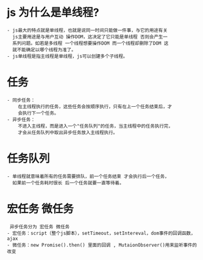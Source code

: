  
 #  js 为什么是单线程?
    - js最大的特点就是单线程，也就是说同一时间只能做一件事，与它的用途有关
      js主要用途是与用户互动 操作DOM，这决定了它只能是单线程 否则会产生一
      系列问题。如若是多线程 一个线程想要操作DOM 而一个线程却删除了DOM 这
      就不能确定以哪个线程为准了。
    - js单线程是指主线程是单线程，js可以创建多个子线程。


# 任务
    - 同步任务：
        在主线程执行的任务，这些任务会按顺序执行，只有在上一个任务结束后，才
        会执行下一个任务。
    - 异步任务：
        不进入主线程，而是进入一个"任务队列"的任务，当主线程中的任务执行完，
        才会从任务队列中取出异步任务放入主线程执行。
      

# 任务队列
    - 单线程就意味着所有的任务需要排队，前一个任务结束 才会执行后一个任务，
      如果前一个任务耗时很长 后一个任务就要一直等待着。


# 宏任务 微任务 
     异步任务分为 宏任务 微任务 
    - 宏任务：script（整个js脚本），setTimeout，setIntereval，dom事件的回调函数，ajax
    - 微任务：new Promise().then() 里面的回调 , MutaionObserver()用来监听事件的改变 